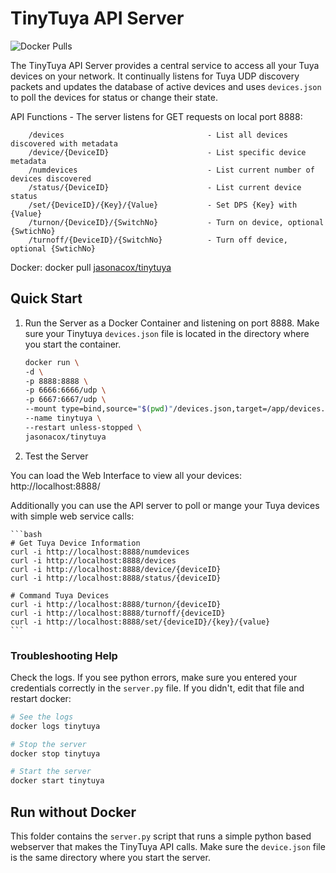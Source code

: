 # TinyTuya API Server

![Docker Pulls](https://img.shields.io/docker/pulls/jasonacox/tinytuya)

The TinyTuya API Server provides a central service to access all your Tuya devices on your network.  It continually listens for Tuya UDP discovery packets and updates the database of active devices and uses `devices.json` to poll the devices for status or change their state.

API Functions - The server listens for GET requests on local port 8888:

```
    /devices                                - List all devices discovered with metadata   
    /device/{DeviceID}                      - List specific device metadata
    /numdevices                             - List current number of devices discovered
    /status/{DeviceID}                      - List current device status
    /set/{DeviceID}/{Key}/{Value}           - Set DPS {Key} with {Value} 
    /turnon/{DeviceID}/{SwitchNo}           - Turn on device, optional {SwtichNo}
    /turnoff/{DeviceID}/{SwitchNo}          - Turn off device, optional {SwtichNo}
```

Docker: docker pull [jasonacox/tinytuya](https://hub.docker.com/r/jasonacox/tinytuya)

## Quick Start

1. Run the Server as a Docker Container and listening on port 8888. Make sure your Tinytuya `devices.json` file is located in the directory where you start the container.

    ```bash
    docker run \
    -d \
    -p 8888:8888 \
    -p 6666:6666/udp \
    -p 6667:6667/udp \
    --mount type=bind,source="$(pwd)"/devices.json,target=/app/devices.json \
    --name tinytuya \
    --restart unless-stopped \
    jasonacox/tinytuya
    ```

2. Test the Server

You can load the Web Interface to view all your devices: http://localhost:8888/

Additionally you can use the API server to poll or mange your Tuya devices with simple web service calls:

    ```bash
    # Get Tuya Device Information
    curl -i http://localhost:8888/numdevices
    curl -i http://localhost:8888/devices
    curl -i http://localhost:8888/device/{deviceID}
    curl -i http://localhost:8888/status/{deviceID}

    # Command Tuya Devices
    curl -i http://localhost:8888/turnon/{deviceID}
    curl -i http://localhost:8888/turnoff/{deviceID}
    curl -i http://localhost:8888/set/{deviceID}/{key}/{value}
    ```

### Troubleshooting Help

Check the logs. If you see python errors, make sure you entered your credentials correctly in the `server.py` file.  If you didn't, edit that file and restart docker:

```bash
# See the logs
docker logs tinytuya

# Stop the server
docker stop tinytuya

# Start the server
docker start tinytuya
```

## Run without Docker

This folder contains the `server.py` script that runs a simple python based webserver that makes the TinyTuya API calls.  Make sure the `device.json` file is the same directory where you start the server.
